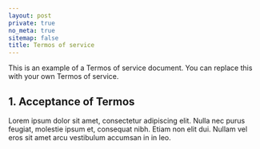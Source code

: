 ```yaml
---
layout: post
private: true
no_meta: true
sitemap: false
title: Termos of service
---
```


This is an example of a Termos of service document. You can replace this with your own Termos of service.

## 1. Acceptance of Termos

Lorem ipsum dolor sit amet, consectetur adipiscing elit. Nulla nec purus feugiat, molestie ipsum et, consequat nibh. Etiam non elit dui. Nullam vel eros sit amet arcu vestibulum accumsan in in leo.
